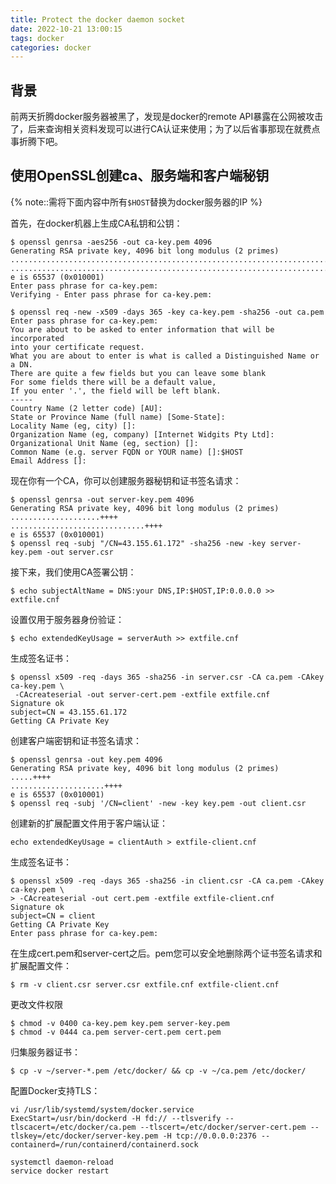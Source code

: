 ```yaml
---
title: Protect the docker daemon socket
date: 2022-10-21 13:00:15
tags: docker
categories: docker
---
```


## 背景

前两天折腾docker服务器被黑了，发现是docker的remote API暴露在公网被攻击了，后来查询相关资料发现可以进行CA认证来使用；为了以后省事那现在就费点事折腾下吧。

## 使用OpenSSL创建ca、服务端和客户端秘钥

{% note::需将下面内容中所有`$HOST`替换为docker服务器的IP %}

首先，在docker机器上生成CA私钥和公钥：

```shell
$ openssl genrsa -aes256 -out ca-key.pem 4096
Generating RSA private key, 4096 bit long modulus (2 primes)
...........................................................................................................................................++++
....................................................................................................................................++++
e is 65537 (0x010001)
Enter pass phrase for ca-key.pem:
Verifying - Enter pass phrase for ca-key.pem:

$ openssl req -new -x509 -days 365 -key ca-key.pem -sha256 -out ca.pem
Enter pass phrase for ca-key.pem:
You are about to be asked to enter information that will be incorporated
into your certificate request.
What you are about to enter is what is called a Distinguished Name or a DN.
There are quite a few fields but you can leave some blank
For some fields there will be a default value,
If you enter '.', the field will be left blank.
-----
Country Name (2 letter code) [AU]:
State or Province Name (full name) [Some-State]:   
Locality Name (eg, city) []:
Organization Name (eg, company) [Internet Widgits Pty Ltd]:
Organizational Unit Name (eg, section) []:
Common Name (e.g. server FQDN or YOUR name) []:$HOST
Email Address []:
```

现在你有一个CA，你可以创建服务器秘钥和证书签名请求：

```shell
$ openssl genrsa -out server-key.pem 4096
Generating RSA private key, 4096 bit long modulus (2 primes)
....................++++
..............................++++
e is 65537 (0x010001)
$ openssl req -subj "/CN=43.155.61.172" -sha256 -new -key server-key.pem -out server.csr
```

接下来，我们使用CA签署公钥：

```shell
$ echo subjectAltName = DNS:your DNS,IP:$HOST,IP:0.0.0.0 >> extfile.cnf
```

设置仅用于服务器身份验证：

```shell
$ echo extendedKeyUsage = serverAuth >> extfile.cnf
```

生成签名证书：

```shell
$ openssl x509 -req -days 365 -sha256 -in server.csr -CA ca.pem -CAkey ca-key.pem \
 -CAcreateserial -out server-cert.pem -extfile extfile.cnf
Signature ok
subject=CN = 43.155.61.172
Getting CA Private Key
```

创建客户端密钥和证书签名请求：

```shell
$ openssl genrsa -out key.pem 4096
Generating RSA private key, 4096 bit long modulus (2 primes)
.....++++
.....................++++
e is 65537 (0x010001)
$ openssl req -subj '/CN=client' -new -key key.pem -out client.csr
```

创建新的扩展配置文件用于客户端认证：

```shell
echo extendedKeyUsage = clientAuth > extfile-client.cnf
```

生成签名证书：

```shell
$ openssl x509 -req -days 365 -sha256 -in client.csr -CA ca.pem -CAkey ca-key.pem \
> -CAcreateserial -out cert.pem -extfile extfile-client.cnf
Signature ok
subject=CN = client
Getting CA Private Key
Enter pass phrase for ca-key.pem:
```

在生成cert.pem和server-cert之后。pem您可以安全地删除两个证书签名请求和扩展配置文件：

```shell
$ rm -v client.csr server.csr extfile.cnf extfile-client.cnf
```

更改文件权限

```shell
$ chmod -v 0400 ca-key.pem key.pem server-key.pem
$ chmod -v 0444 ca.pem server-cert.pem cert.pem
```

归集服务器证书：

```shell
$ cp -v ~/server-*.pem /etc/docker/ && cp -v ~/ca.pem /etc/docker/
```

配置Docker支持TLS：

```shell
vi /usr/lib/systemd/system/docker.service
ExecStart=/usr/bin/dockerd -H fd:// --tlsverify --tlscacert=/etc/docker/ca.pem --tlscert=/etc/docker/server-cert.pem --tlskey=/etc/docker/server-key.pem -H tcp://0.0.0.0:2376 --containerd=/run/containerd/containerd.sock

systemctl daemon-reload
service docker restart
```